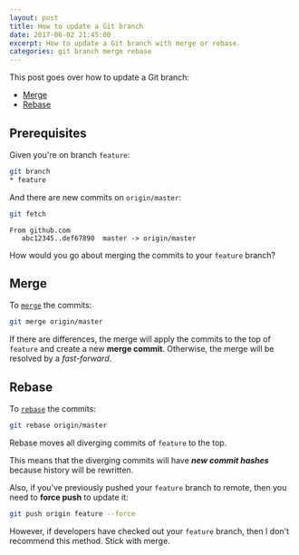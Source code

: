 ```yaml
---
layout: post
title: How to update a Git branch
date: 2017-06-02 21:45:00
excerpt: How to update a Git branch with merge or rebase.
categories: git branch merge rebase
---
```


This post goes over how to update a Git branch:

- [Merge](#merge)
- [Rebase](#rebase)

## Prerequisites

Given you're on branch `feature`:

```sh
git branch
* feature
```

And there are new commits on `origin/master`:

```sh
git fetch
```

```
From github.com
   abc12345..def67890  master -> origin/master
```

How would you go about merging the commits to your `feature` branch?

## Merge

To [`merge`](https://git-scm.com/docs/git-merge) the commits:

```sh
git merge origin/master
```

If there are differences, the merge will apply the commits to the top of `feature` and create a new **merge commit**. Otherwise, the merge will be resolved by a _fast-forward_.

## Rebase

To [`rebase`](https://git-scm.com/docs/git-rebase) the commits:

```sh
git rebase origin/master
```

Rebase moves all diverging commits of `feature` to the top.

This means that the diverging commits will have **_new commit hashes_** because history will be rewritten.

Also, if you've previously pushed your `feature` branch to remote, then you need to **force push** to update it:

```sh
git push origin feature --force
```

However, if developers have checked out your `feature` branch, then I don't recommend this method. Stick with merge.
